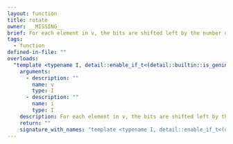 ```yaml
---
layout: function
title: rotate
owner: __MISSING__
brief: For each element in v, the bits are shifted left by the number of bits given by the corresponding element in i (subject to usual shift modulo rules described in section 6.3).
tags:
  - function
defined-in-file: ""
overloads:
  "template <typename I, detail::enable_if_t<(detail::builtin::is_geninteger<I>::value), int> >\nI rotate(I, I)":
    arguments:
      - description: ""
        name: v
        type: I
      - description: ""
        name: i
        type: I
    description: For each element in v, the bits are shifted left by the number of bits given by the corresponding element in i (subject to usual shift modulo rules described in section 6.3).
    return: ""
    signature_with_names: "template <typename I, detail::enable_if_t<(detail::builtin::is_geninteger<I>::value), int> >\nI rotate(I v, I i)"
---
```

